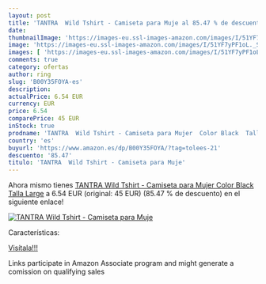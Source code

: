 ```yaml
---
layout: post
title: 'TANTRA  Wild Tshirt - Camiseta para Muje al 85.47 % de descuento'
date: 
thumbnailImage: 'https://images-eu.ssl-images-amazon.com/images/I/51YF7yPF1oL._SL200_.jpg'
image: 'https://images-eu.ssl-images-amazon.com/images/I/51YF7yPF1oL._SL200_.jpg'
images: [ 'https://images-eu.ssl-images-amazon.com/images/I/51YF7yPF1oL._SL200_.jpg' ]
comments: true
category: ofertas
author: ring
slug: 'B00Y35FOYA-es'
description:
actualPrice: 6.54 EUR
currency: EUR
price: 6.54
comparePrice: 45 EUR
inStock: true
prodname: 'TANTRA  Wild Tshirt - Camiseta para Mujer  Color Black  Talla Large'
country: 'es'
buyurl: 'https://www.amazon.es/dp/B00Y35FOYA/?tag=tolees-21'
descuento: '85.47'
titulo: 'TANTRA  Wild Tshirt - Camiseta para Muje'
---
```


Ahora mismo tienes [TANTRA  Wild Tshirt - Camiseta para Mujer  Color Black  Talla Large](https://www.amazon.es/dp/B00Y35FOYA/?tag=tolees-21) a 6.54 EUR (original: 45 EUR) (85.47 %  de descuento) en el siguiente enlace!

[![TANTRA  Wild Tshirt - Camiseta para Muje](https://images-eu.ssl-images-amazon.com/images/I/51YF7yPF1oL._SL200_.jpg)](https://www.amazon.es/dp/B00Y35FOYA/?tag=tolees-21)

Características:


[Visítala!!!](https://www.amazon.es/dp/B00Y35FOYA/?tag=tolees-21)

Links participate in Amazon Associate program and might generate a comission on qualifying sales
